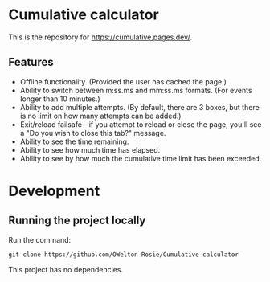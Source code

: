# Cumulative calculator
This is the repository for <a href="https://cumulative.pages.dev/">https://cumulative.pages.dev/</a>.

## Features
- Offline functionality. (Provided the user has cached the page.)
- Ability to switch between m:ss.ms and mm:ss.ms formats. (For events longer than 10 minutes.)
- Ability to add multiple attempts. (By default, there are 3 boxes, but there is no limit on how many attempts can be added.)
- Exit/reload failsafe - if you attempt to reload or close the page, you'll see a "Do you wish to close this tab?" message.
- Ability to see the time remaining.
- Ability to see how much time has elapsed.
- Ability to see by how much the cumulative time limit has been exceeded.

# Development
## Running the project locally
Run the command:
```
git clone https://github.com/OWelton-Rosie/Cumulative-calculator
```

This project has no dependencies.
